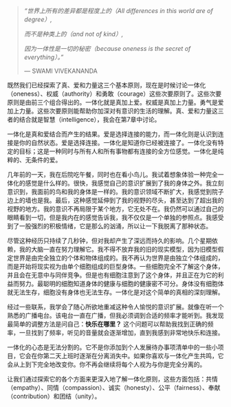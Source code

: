 > *“世界上所有的差异都是程度上的（All differences in this world are of degree）,*
>
> *而不是种类上的（and not of kind）,*
>
> *因为一体性是一切的秘密（because oneness is the secret of everything）。”* 
>
> — SWAMI VlVEKANANDA

既然我们已经探索了真、爱和力量这三个基本原则，现在是时候讨论一体化（oneness）、权威（authority）和勇敢（courage）这些次要原则了。这些次要原则是由前三个组合得出的。一体化就是真加上爱。权威是真加上力量。勇气是爱加上力量。这些次要原则能帮助你加深对有意识的生活的理解。真、爱和力量这三者的结合就是智慧（intelligence），我会在第7章中讨论。

一体化是真和爱结合而产生的结果。爱是选择连接的能力，而一体化则是认识到连接是你的自然状态。爱是选择连接。一体化是知道你已经被连接了。一体化没有特定的目标；这是一种同时与所有人和所有事物都有连接的全方位感觉。一体化是纯粹的、无条件的爱。

几年前的一天，我在后院吃午餐，同时也在看小鸟儿。我试着想象体验一种完全一体化的感觉是什么样的。很快，我感觉自己的意识扩展到了我的身体之外。我立刻意识到，我面前的鸟和我的身体是一样的。我的意识领域不断扩大，我感觉到院子边上的墙也是我。最后，这种感觉延伸到了我的视野的尽头，甚至达到了超出我的视野的地方。我的意识不再局限于某个地方，它无处不在。我仍然可以通过自己的眼睛看到一切，但是我内在的感觉告诉我，我不仅仅是一个单独的参照点。我感受到了一股强烈的积极情绪，它是那么的汹涌，所以让一下我脱离了那种状态。

尽管这种经历只持续了几秒钟，但对我却产生了深远而持久的影响。几个星期依赖，我的大脑一直在努力理解它。我不得不放弃我的旧的现实模型，因为旧模型假定世界是由完全独立的个体和物体组成的。我不再认为世界是由独立个体组成的，而是开始将现实视为由单个细胞组成的巨型身体。一些细胞完全不了解这个身体，并且会在无意中与同伴竞争。但是也有细胞注意到了这个身体，并且正在为它的利益而努力。最聪明的细胞知道身体的健康与细胞的健康密不可分。身体没有细胞体就无法生存，细胞没有身体也无法生存。一体化是对这个简单的真相的深刻理解。

经过一些联系，我学会了随心所欲地重减这种令人愉悦的意识扩展。就像在听一个熟悉的广播电台。该电台一直在广播，但我必须调到合适的频率才能听到。我发现最简单的调整方法是问自己：**快乐在哪里？** 这个问题可以帮助我找到正确的频率，一旦找到了频率，听见的音量就会逐渐增加，直到我感到非常地快乐和连接。

一体化的心态是无法分割的。它不是你添加到个人发展待办事项清单中的一些小项目，它会在你第二天上班时逐渐在分离消失中。如果你喜欢与一体化产生共鸣，它会从上到下完全地改变你。你不再会继续将每个人视为与你是完全分离的。

让我们通过探索它的各个方面来更深入地了解一体化原则，这些方面包括：共情（empathy）、同情（compassion）、诚实（honesty）、公平（fairness）、奉献（contribution）和团结（unity）。